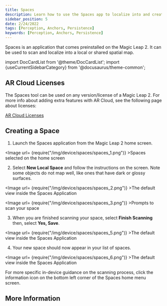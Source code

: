```yaml
---
title: Spaces
description: Learn how to use the Spaces app to localize into and create spatial maps.
sidebar_position: 5
date: 2/24/2022
tags: [Perception, Anchors, Persistence]
keywords: [Perception, Anchors, Persistence]
---
```


Spaces is an application that comes preinstalled on the Magic Leap 2. It can be used to scan and localize into a local or shared spatial map.

import DocCardList from '@theme/DocCardList';
import {useCurrentSidebarCategory} from '@docusaurus/theme-common';

## AR Cloud Licenses

The Spaces tool can be used on any version/license of a Magic Leap 2. For more info about adding extra features with AR Cloud, see the following page about licenses:

[AR Cloud Licenses](/docs/guides/arcloud/arcloud-licenses)

## Creating a Space

1. Launch the Spaces application from the Magic Leap 2 home screen.

<Image url= {require("/img/device/spaces/spaces_1.png")} >Spaces selected on the home screen</Image>

2. Select **New Local Space** and follow the instructions on the screen. Note some objects do not map well, like ones that have dark or glossy surfaces.

<Image url= {require("/img/device/spaces/spaces_2.png")} >The default view inside the Spaces Application</Image>

<Image url= {require("/img/device/spaces/spaces_3.png")} >Prompts to scan your space</Image>

3. When you are finished scanning your space, select **Finish Scanning** then, select **Yes, Save**.

<Image url= {require("/img/device/spaces/spaces_5.png")} >The default view inside the Spaces Application</Image>

4. Your new space should now appear in your list of spaces.

<Image url= {require("/img/device/spaces/spaces_6.png")} >The default view inside the Spaces Application</Image>

For more specific in-device guidance on the scanning process, click the information icon on the bottom left corner of the Spaces home menu screen.

## More Information

<DocCardList items={useCurrentSidebarCategory().items}/>
